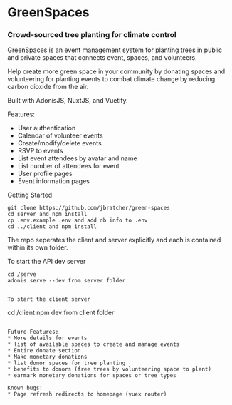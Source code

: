 # GreenSpaces

### Crowd-sourced tree planting for climate control

GreenSpaces is an event management system for planting trees in public and private
spaces that connects event, spaces, and volunteers.

Help create more green space in your community by donating spaces and volunteering for planting events to combat climate change by reducing carbon dioxide from the air.

Built with AdonisJS, NuxtJS, and Vuetify.

Features:
* User authentication
* Calendar of volunteer events
* Create/modify/delete events
* RSVP to events
* List event attendees by avatar and name
* List number of attendees for event
* User profile pages
* Event information pages

Getting Started
```
git clone https://github.com/jbratcher/green-spaces
cd server and npm install
cp .env.example .env and add db info to .env
cd ../client and npm install
```

The repo seperates the client and server explicitly and each is contained within its own folder.

To start the API dev server
```
cd /serve
adonis serve --dev from server folder


To start the client server
```
cd /client
npm dev from client folder
```

Future Features:
* More details for events
* list of available spaces to create and manage events
* Entire donate section
* Make monetary donations
* list donor spaces for tree planting
* benefits to donors (free trees by volunteering space to plant)
* earmark monetary donations for spaces or tree types

Known bugs:
* Page refresh redirects to homepage (vuex router)